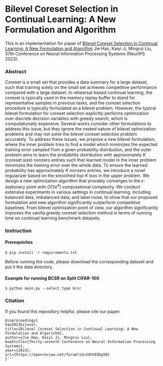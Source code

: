 # Bilevel Coreset Selection in Continual Learning: A New Formulation and Algorithm

This is an implementation for paper of [Bilevel Coreset Selection in Continual Learning: A New Formulation and Algorithm](https://openreview.net/pdf?id=2dtU9ZbgSN)
Jie Hao, Kaiyi Ji, Mingrui Liu, 37th Conference on Neural Information Processing Systems (NeurIPS 2023).

### Abstract
Coreset is a small set that provides a data summary for a large dataset, such that training solely on the small set achieves competitive performance compared with a large dataset. In rehearsal-based continual learning, the coreset is typically used in the memory replay buffer to stand for representative samples in previous tasks, and the coreset selection procedure is typically formulated as a bilevel problem. However, the typical bilevel formulation for coreset selection explicitly performs optimization over discrete decision variables with greedy search, which is computationally expensive. Several works consider other formulations to address this issue, but they ignore the nested nature of bilevel optimization problems and may not solve the bilevel coreset selection problem accurately. To address these issues, we propose a new bilevel formulation, where the inner problem tries to find a model which minimizes the expected training error sampled from a given probability distribution, and the outer problem aims to learn the probability distribution with approximately $K$ (coreset size) nonzero entries such that learned model in the inner problem minimizes the training error over the whole data. To ensure the learned probability has approximately $K$ nonzero entries, we introduce a novel regularizer based on the smoothed top-$K$ loss in the upper problem. We design a new optimization algorithm that provably converges to the $\epsilon$-stationary point with $O(1/\epsilon^4)$ computational complexity. We conduct extensive experiments in various settings in continual learning, including balanced data, imbalanced data, and label noise, to show that our proposed formulation and new algorithm significantly outperform competitive baselines. From bilevel optimization point of view, our algorithm significantly improves the vanilla greedy coreset selection method in terms of running time on continual learning benchmark datasets.

### Instruction
#### Prerequisites
```
$ pip install -r requirements.txt
```
Before running the code, please download the corresponding dataset and put it the data directory.
#### Example for running BCSR on Split CIFAR-100 

```
$ python main.py --select_type bcsr
```

### Citation
If you found this repository helpful, please cite our paper:
```
@inproceedings{
hao2023bilevel,
title={Bilevel Coreset Selection in Continual Learning: A New Formulation and Algorithm},
author={Jie Hao, Kaiyi Ji, Mingrui Liu},
booktitle={Thirty-seventh Conference on Neural Information Processing Systems},
year={2023},
url={https://openreview.net/forum?id=2dtU9ZbgSN}
}'''
